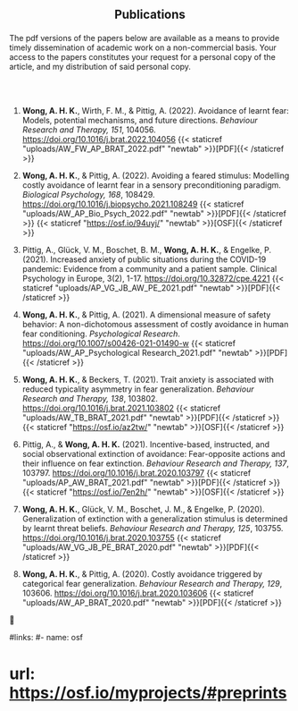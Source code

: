 ## **<p style="text-align: center;">Publications</p>**

The pdf versions of the papers below are available as a means to provide timely dissemination of academic work on a non-commercial basis. Your access to the papers constitutes your request for a personal copy of the article, and my distribution of said personal copy.

<br/><br/>











1. **Wong, A. H. K.**, Wirth, F. M., & Pittig, A. (2022). Avoidance of learnt fear: Models, potential mechanisms, and future directions. *Behaviour Research and Therapy, 151*, 104056. https://doi.org/10.1016/j.brat.2022.104056  {{< staticref "uploads/AW_FW_AP_BRAT_2022.pdf" "newtab" >}}[PDF]{{< /staticref >}}

2. **Wong, A. H. K.**, & Pittig, A. (2022).  Avoiding a feared stimulus: Modelling costly avoidance of learnt fear in a sensory preconditioning paradigm. *Biological Psychology, 168*, 108429. https://doi.org/10.1016/j.biopsycho.2021.108249 {{< staticref "uploads/AW_AP_Bio_Psych_2022.pdf" "newtab" >}}[PDF]{{< /staticref >}}  {{< staticref "https://osf.io/94uyj/" "newtab" >}}[OSF]{{< /staticref >}}

3. Pittig, A., Glück, V. M., Boschet, B. M., **Wong, A. H. K.**, & Engelke, P. (2021). Increased anxiety of public situations during the COVID-19 pandemic: Evidence from a community and a patient sample. Clinical Psychology in Europe, 3(2), 1-17. https://doi.org/10.32872/cpe.4221 {{< staticref "uploads/AP_VG_JB_AW_PE_2021.pdf" "newtab" >}}[PDF]{{< /staticref >}}

4. **Wong, A. H. K.**, & Pittig, A. (2021). A dimensional measure of safety behavior: A non-dichotomous assessment of costly avoidance in human fear conditioning. *Psychological Research*. https://doi.org/10.1007/s00426-021-01490-w {{< staticref "uploads/AW_AP_Psychological Research_2021.pdf" "newtab" >}}[PDF]{{< /staticref >}}

5. **Wong, A. H. K.**, & Beckers, T. (2021). Trait anxiety is associated with reduced typicality asymmetry in fear generalization. *Behaviour Research and Therapy, 138*, 103802. https://doi.org/10.1016/j.brat.2021.103802 {{< staticref "uploads/AW_TB_BRAT_2021.pdf" "newtab" >}}[PDF]{{< /staticref >}} {{< staticref "https://osf.io/az2tw/" "newtab" >}}[OSF]{{< /staticref >}}

6. Pittig, A., & **Wong, A. H. K.** (2021). Incentive-based, instructed, and social observational extinction of avoidance: Fear-opposite actions and their influence on fear extinction. *Behaviour Research and Therapy, 137*, 103797. https://doi.org/10.1016/j.brat.2020.103797 {{< staticref "uploads/AP_AW_BRAT_2021.pdf" "newtab" >}}[PDF]{{< /staticref >}} {{< staticref "https://osf.io/7en2h/" "newtab" >}}[OSF]{{< /staticref >}}

7. **Wong, A. H. K.**, Glück, V. M., Boschet, J. M., & Engelke, P. (2020). Generalization of extinction with a generalization stimulus is determined by learnt threat beliefs. *Behaviour Research and Therapy, 125*, 103755. https://doi.org/10.1016/j.brat.2020.103755 {{< staticref "uploads/AW_VG_JB_PE_BRAT_2020.pdf" "newtab" >}}[PDF]{{< /staticref >}}

8. **Wong, A. H. K.**, & Pittig, A. (2020). Costly avoidance triggered by categorical fear generalization. *Behaviour Research and Therapy, 129*, 103606. https://doi.org/10.1016/j.brat.2020.103606 {{< staticref "uploads/AW_AP_BRAT_2020.pdf" "newtab" >}}[PDF]{{< /staticref >}}


:thinking:


#links: 
#- name: osf
#  url: https://osf.io/myprojects/#preprints